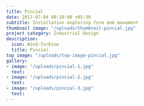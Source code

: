 ```yaml
---
title: Pincial
date: 2017-07-04 00:20:00 +05:30
subtitle: Installation exploring form and movement
thumbnail image: "/uploads/thumbnail-pincial.jpg"
project category: Industrial Design
description:
  icon: Wind-Turbine
  title: Pincial
top image: "/uploads/top-image-pincial.jpg"
gallery:
- image: "/uploads/pincial-1.jpg"
  text: 
- image: "/uploads/pincial-2.jpg"
  text: 
- image: "/uploads/pincial-3.jpg"
  text: 
---
```


